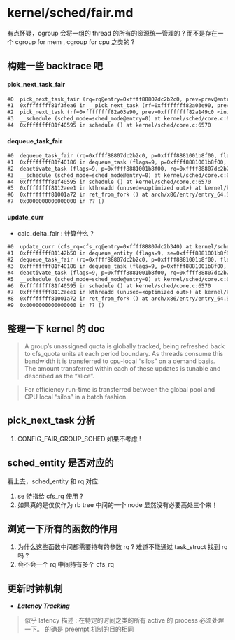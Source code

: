 # kernel/sched/fair.md
有点怀疑，cgroup 会将一组的 thread 的所有的资源统一管理的 ? 而不是存在一个 cgroup for mem , cgroup for cpu 之类的 ?

## 构建一些 backtrace 吧

#### pick_next_task_fair

```txt
#0  pick_next_task_fair (rq=rq@entry=0xffff88807dc2b2c0, prev=prev@entry=0xffffffff82a149c0 <init_task>, rf=rf@entry=0xffffffff82a03e90) at kernel/sched/fair.c:7363
#1  0xffffffff81f3fea6 in __pick_next_task (rf=0xffffffff82a03e90, prev=0xffffffff82a149c0 <init_task>, rq=0xffff88807dc2b2c0) at kernel/sched/core.c:5804
#2  pick_next_task (rf=0xffffffff82a03e90, prev=0xffffffff82a149c0 <init_task>, rq=0xffff88807dc2b2c0) at kernel/sched/core.c:6313
#3  __schedule (sched_mode=sched_mode@entry=0) at kernel/sched/core.c:6458
#4  0xffffffff81f40595 in schedule () at kernel/sched/core.c:6570
```

#### dequeue_task_fair
```txt
#0  dequeue_task_fair (rq=0xffff88807dc2b2c0, p=0xffff8881001b8f00, flags=9) at kernel/sched/fair.c:5824
#1  0xffffffff81f40186 in dequeue_task (flags=9, p=0xffff8881001b8f00, rq=0xffff88807dc2b2c0) at kernel/sched/core.c:2086
#2  deactivate_task (flags=9, p=0xffff8881001b8f00, rq=0xffff88807dc2b2c0) at kernel/sched/core.c:2100
#3  __schedule (sched_mode=sched_mode@entry=0) at kernel/sched/core.c:6448
#4  0xffffffff81f40595 in schedule () at kernel/sched/core.c:6570
#5  0xffffffff8112aee1 in kthreadd (unused=<optimized out>) at kernel/kthread.c:733
#6  0xffffffff81001a72 in ret_from_fork () at arch/x86/entry/entry_64.S:306
#7  0x0000000000000000 in ?? ()
```

#### update_curr

- calc_delta_fair : 计算什么 ?

```txt
#0  update_curr (cfs_rq=cfs_rq@entry=0xffff88807dc2b340) at kernel/sched/fair.c:887
#1  0xffffffff81142b50 in dequeue_entity (flags=9, se=0xffff8881001b8f80, cfs_rq=0xffff88807dc2b340) at kernel/sched/fair.c:4517
#2  dequeue_task_fair (rq=0xffff88807dc2b2c0, p=0xffff8881001b8f00, flags=9) at kernel/sched/fair.c:5835
#3  0xffffffff81f40186 in dequeue_task (flags=9, p=0xffff8881001b8f00, rq=0xffff88807dc2b2c0) at kernel/sched/core.c:2086
#4  deactivate_task (flags=9, p=0xffff8881001b8f00, rq=0xffff88807dc2b2c0) at kernel/sched/core.c:2100
#5  __schedule (sched_mode=sched_mode@entry=0) at kernel/sched/core.c:6448
#6  0xffffffff81f40595 in schedule () at kernel/sched/core.c:6570
#7  0xffffffff8112aee1 in kthreadd (unused=<optimized out>) at kernel/kthread.c:733
#8  0xffffffff81001a72 in ret_from_fork () at arch/x86/entry/entry_64.S:306
#9  0x0000000000000000 in ?? ()
```

## 整理一下 kernel 的 doc
> A group’s unassigned quota is globally tracked, being refreshed back to cfs_quota units at each period boundary. As threads consume this bandwidth it is transferred to cpu-local “silos” on a demand basis. The amount transferred within each of these updates is tunable and described as the “slice”.

> For efficiency run-time is transferred between the global pool and CPU local “silos” in a batch fashion.

## pick_next_task 分析
1. CONFIG_FAIR_GROUP_SCHED 如果不考虑 !

## sched_entity 是否对应的
看上去，sched_entity 和 rq 对应:
1. se 特指给 cfs_rq 使用 ?
2. 如果真的是仅仅作为 rb tree 中间的一个 node 显然没有必要高处三个来！

## 浏览一下所有的函数的作用
1. 为什么这些函数中间都需要持有的参数 rq ? 难道不能通过 task_struct 找到 rq 吗 ?
2. 会不会一个 rq 中间持有多个 cfs_rq

## 更新时钟机制

* ***Latency Tracking***

> 似乎 latency 描述 : 在特定的时间之类的所有 active 的 process 必须处理一下。
> 的确是 preempt 机制的目的相同
